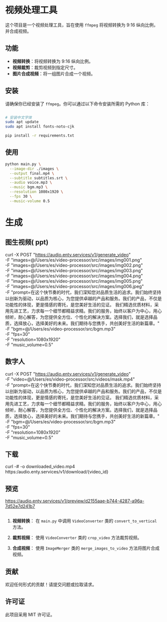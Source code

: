 
# 视频处理工具

这个项目是一个视频处理工具，旨在使用 `ffmpeg` 将视频转换为 9:16 纵向比例，并合成视频。

## 功能

- **视频转换**：将视频转换为 9:16 纵向比例。
- **视频裁剪**：裁剪视频到指定尺寸。
- **图片合成视频**：将一组图片合成一个视频。

## 安装

请确保你已经安装了 `ffmpeg`。你可以通过以下命令安装所需的 Python 库：

```bash

# 安装中文字体
sudo apt update
sudo apt install fonts-noto-cjk

pip install -r requirements.txt
```

## 使用

```bash
python main.py \
  --image-dir ./images \
  --output final.mp4 \
  --subtitle subtitles.srt \
  --audio voice.mp3 \
  --music bgm.mp3 \
  --resolution 1080x1920 \
  --fps 30 \
  --music-volume 0.5
```
# 生成
## 图生视频( ppt)
curl -X POST "https://audio.enty.services/v1/generate_video" \
  -F "images=@/Users/es/video-processor/src/images/img001.png" \
  -F "images=@/Users/es/video-processor/src/images/img002.png" \
  -F "images=@/Users/es/video-processor/src/images/img003.png" \
  -F "images=@/Users/es/video-processor/src/images/img004.png" \
  -F "images=@/Users/es/video-processor/src/images/img005.png" \
  -F "images=@/Users/es/video-processor/src/images/img006.jpeg" \
  -F "prompt=在这个快节奏的时代，我们深知您对品质生活的追求。我们始终坚持以创新为驱动，以品质为核心，为您提供卓越的产品和服务。我们的产品，不仅是功能性的体现，更是情感的寄托，是您美好生活的见证。 我们精选优质材料，采用先进工艺，力求每一个细节都精益求精。我们的服务，始终以客户为中心，用心倾听，耐心解答，为您提供全方位、个性化的解决方案。选择我们，就是选择品质，选择放心，选择美好的未来。我们期待与您携手，共创美好生活的新篇章。" \
  -F "bgm=@/Users/es/video-processor/src/bgm.mp3" \
  -F "fps=30" \
  -F "resolution=1080x1920" \
  -F "music_volume=0.5"


## 数字人
curl -X POST "https://audio.enty.services/v1/generate_video" \
  -F "video=@/Users/es/video-processor/src/videos/mask.mp4" \
  -F "prompt=在这个快节奏的时代，我们深知您对品质生活的追求。我们始终坚持以创新为驱动，以品质为核心，为您提供卓越的产品和服务。我们的产品，不仅是功能性的体现，更是情感的寄托，是您美好生活的见证。 我们精选优质材料，采用先进工艺，力求每一个细节都精益求精。我们的服务，始终以客户为中心，用心倾听，耐心解答，为您提供全方位、个性化的解决方案。选择我们，就是选择品质，选择放心，选择美好的未来。我们期待与您携手，共创美好生活的新篇章。" \
  -F "bgm=@/Users/es/video-processor/src/bgm.mp3" \
  -F "fps=30" \
  -F "resolution=1080x1920" \
  -F "music_volume=0.5"

## 下载
curl -# -o downloaded_video.mp4 https:/audio.enty.services/v1/download/{video_id}


## 预览
https://audio.enty.services/v1/preview/d2155aae-b744-4287-a96a-7d52e7d241b7

```json

```

1. **视频转换**：
   在 `main.py` 中调用 `VideoConverter` 类的 `convert_to_vertical` 方法。

2. **裁剪视频**：
   使用 `VideoConverter` 类的 `crop_video` 方法裁剪视频。

3. **合成视频**：
   使用 `ImageMerger` 类的 `merge_images_to_video` 方法将图片合成视频。

## 贡献

欢迎任何形式的贡献！请提交问题或拉取请求。

## 许可证

此项目采用 MIT 许可证。
